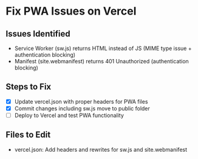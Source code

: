 # Fix PWA Issues on Vercel

## Issues Identified

- Service Worker (sw.js) returns HTML instead of JS (MIME type issue + authentication blocking)
- Manifest (site.webmanifest) returns 401 Unauthorized (authentication blocking)

## Steps to Fix

- [x] Update vercel.json with proper headers for PWA files
- [x] Commit changes including sw.js move to public folder
- [ ] Deploy to Vercel and test PWA functionality

## Files to Edit

- vercel.json: Add headers and rewrites for sw.js and site.webmanifest
